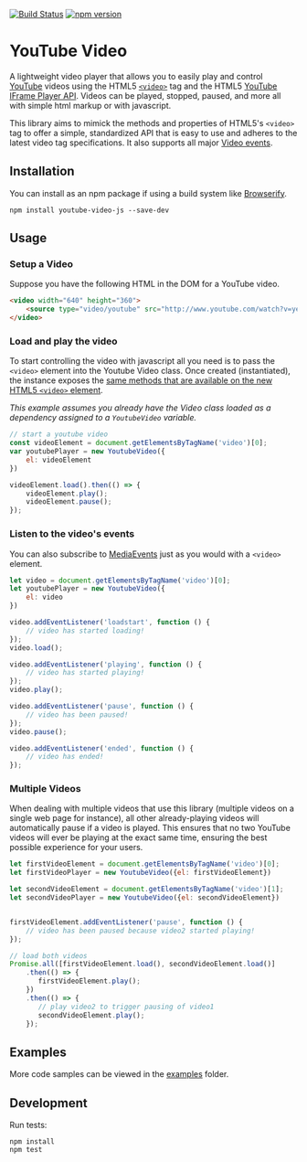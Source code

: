 [![Build Status](https://travis-ci.org/mkay581/youtube-video-js.svg?branch=master)](https://travis-ci.org/mkay581/youtube-video-js)
[![npm version](https://badge.fury.io/js/youtube-video-js.svg)](https://badge.fury.io/js/youtube-video-js)

# YouTube Video

A lightweight video player that allows you to easily play and control [YouTube](youtube.com) videos using the HTML5
[`<video>`](https://developer.mozilla.org/en-US/docs/Web/HTML/Element/video) tag and the HTML5
[YouTube IFrame Player API](https://developers.google.com/youtube/iframe_api_reference). Videos can be played, stopped,
paused, and more all with simple html markup or with javascript.

This library aims to mimick the methods and properties of HTML5's `<video>` tag to offer a simple, standardized API
that is easy to use and adheres to the latest video tag specifications. It also supports all major
[Video events](https://developer.mozilla.org/en-US/docs/Web/Guide/Events/Media_events).

## Installation

You can install as an npm package if using a build system like [Browserify](http://browserify.org/). 

```
npm install youtube-video-js --save-dev
```

## Usage

### Setup a Video

Suppose you have the following HTML in the DOM for a YouTube video.

```html
<video width="640" height="360">
    <source type="video/youtube" src="http://www.youtube.com/watch?v=ye82js0sL32" />
</video>
```
### Load and play the video

To start controlling the video with javascript all you need is to pass the `<video>` element into the Youtube Video class.
Once created (instantiated), the instance exposes the [same methods that are available on the new
HTML5 `<video>` element](https://developer.mozilla.org/en-US/docs/Web/Guide/HTML/Using_HTML5_audio_and_video#Controlling_media_playback).

*This example assumes you already have the Video class loaded as a dependency assigned to a `YoutubeVideo` variable.*

```javascript
// start a youtube video
const videoElement = document.getElementsByTagName('video')[0];
var youtubePlayer = new YoutubeVideo({
    el: videoElement
})

videoElement.load().then(() => {
    videoElement.play();
    videoElement.pause();
});

```

### Listen to the video's events

You can also subscribe to [MediaEvents](https://www.w3.org/TR/2011/WD-html5-20110113/video.html#mediaevents) just as
you would with a `<video>` element.

```javascript
let video = document.getElementsByTagName('video')[0];
let youtubePlayer = new YoutubeVideo({
    el: video
})

video.addEventListener('loadstart', function () {
    // video has started loading!
});
video.load();

video.addEventListener('playing', function () {
    // video has started playing!
});
video.play();

video.addEventListener('pause', function () {
    // video has been paused!
});
video.pause();

video.addEventListener('ended', function () {
    // video has ended!
});

```

### Multiple Videos

When dealing with multiple videos that use this library (multiple videos on a single web page for instance),
all other already-playing videos will automatically pause if a video is played. This ensures that no two YouTube videos
will ever be playing at the exact same time, ensuring the best possible experience for your users.

```javascript
let firstVideoElement = document.getElementsByTagName('video')[0];
let firstVideoPlayer = new YoutubeVideo({el: firstVideoElement})

let secondVideoElement = document.getElementsByTagName('video')[1];
let secondVideoPlayer = new YoutubeVideo({el: secondVideoElement})


firstVideoElement.addEventListener('pause', function () {
    // video has been paused because video2 started playing!
});

// load both videos
Promise.all([firstVideoElement.load(), secondVideoElement.load()]
    .then(() => {
       firstVideoElement.play();
    })
    .then(() => {
       // play video2 to trigger pausing of video1
       secondVideoElement.play();
    });

```
## Examples

More code samples can be viewed in the [examples](/examples) folder.

## Development

Run tests:

```
npm install
npm test
```
